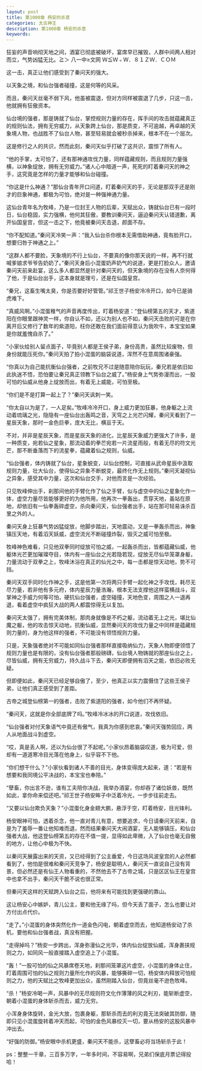 ```yaml
---
layout: post
title: 第1000章 杨安的杀意
categories: 太古神王
description: 第1000章 杨安的杀意
keywords:
---
```


狂妄的声音响彻天地之间，酒宴已彻底被破坏，宴席早已摧毁，人群中间两人相对而立，气势凶猛无比。≧＞  八一中≥文网 Ｗ≦Ｗ﹤Ｗ．８１ＺＷ．ＣＯＭ

这一击，真正让他们感受到了秦问天的强大。

以天象之境，和仙台强者碰撞，这是何等的风采。

而且，秦问天丝毫不弱下风，他虽被震退，但对方同样被震退了几步，只这一击，他就拥有狂傲资本。

仙台境的强者，那是铸就了仙台，掌控规则力量的存在，挥手间的攻击就蕴藏真正的规则仙法，拥有无穷威力，从天象跨上仙台，那是质变，不可逾越，再卓越的天象境人物，也战胜不了仙台人物，甚至轻易就会被秒杀掉来，根本不在一个层次。

这是修行之人的共识，然而此刻，秦问天似乎打破了这共识，震惊了所有人。

“他的手掌，太可怕了，还有那神通攻伐力量，同样蕴藏规则，而且规则力量强横，以神象绽放，拥有无穷威力。”诸人心中暗道一声，死死的盯着秦问天的神之手，这究竟是怎样的力量才能够和仙台碰撞。

“你这是什么神通？”那仙台青年开口问道，盯着秦问天的手，无论是那双手还是刚才的巨象神通，都极为可怕，绝对是一种强神通力量。

这仙台青年名为牧峰，乃是一位封王人物的后辈，天赋出众，铸就仙台已有一段时日，仙台稳固，实力强横，他何其狂傲，要教训秦问天，逼迫秦问天认错道歉，离开仙国皇宫，但这一击之下，他竟被秦问天击退，颜面不存。

“你不配知道。”秦问天冷笑一声：“我入仙台杀你根本无需借助神通，竟有脸开口，想要归咎于神通之上。”

“这群人都不要脸，天象境的不行上仙台，不要真的像你那天说的一样，再不行就喊爹娘求爷爷告奶奶了。”秦问天身后小混蛋奶声奶气的说道，更是打脸众人，邀请秦问天前来赴宴，这么多人都显然是针对秦问天的，但天象境的存在没有人奈何得了他，于是仙台出手，这本身就是理亏，还是在仙国皇宫。

“秦兄，这畜生嘴太臭，你是否要好好管管。”祁王世子杨安冷冷开口，如今已是骑虎难下。

“真威风啊。”小混蛋稚气的声音再度传出，盯着杨安道：“登仙榜第五的天才，紫道阳在你眼里跟神灵一样，你自认不如，还以为别人也不如，秦问天击败的可是在你离开后又修行了数年的紫道阳，枉你还敢在我们面前得意认为我吹牛，本宝宝如果是你就羞愧自杀了。”

“小家伙给别人留点面子，毕竟别人都是王侯子弟，身份高贵，虽然比较废物，但身份就能压死你。”秦问天拍了拍小混蛋的脑袋说道，浑然不在意周围诸豪强。

“你真以为自己能抗衡仙台强者，之前牧兄不过是随意陪你玩玩，秦兄若是依旧如此执迷不悟，恐怕要让秦兄真正领教下仙台之威了。”杨安身上气势弥漫而出，一股可怕的仙威从他身上绽放而出，有着无上威能，可怕至极。

“你们是不是打算一起上了？”秦问天讽刺一笑。

“你太自以为是了，一人足矣。”牧峰冷冷开口，身上威力更加狂暴，他身躯之上流动着琉璃之光，隐隐有一座仙台出轰鸣之音，天穹之上光芒闪耀，秦问天看到了一星辰天象，那时一金色巨拳，庞大无比，横亘于天。

不对，并非是星辰天象，而是星辰天象的进化，比星辰天象威力更强大了许多，是一种质变，宛若仙之星象，那流动着的拳芒宛若一片流星雨般，有着无尽的符文光芒，那不断垂落而下的流星拳，蕴藏着仙之规则，仙威。

“仙台强者，体内铸就了仙台，星象蜕变，以仙台控制，可直接从武命星辰中汲取规则力量，壮大仙台，使得仙之异象不断蜕变，最终化作无上规则。”秦问天凝视仙之异象，感受其中力量，这次和仙台交手，对他而言是一次经验。

只见牧峰伸出手，刹那间他的手臂化作了仙之手臂，似与虚空中的仙之星象化作一体，虚空力量尽皆能够更好的为他所用，他再次一拳轰出，贯穿天地，虽站在原地，却依旧有一仙拳轰碎虚空，杀向秦问天，仙台强者出手，站在那可轻易诛杀百里之外的人。

秦问天身上狂暴气势凶猛绽放，他脚步踏出，天地震动，又是一拳轰杀而出，神象镇压天地，有着滔天妖威，虚空流光不断碰撞炸裂，毁灭之威可怕至极。

牧峰神色难看，只见他双拳同时绽放可怕之威，一起轰杀而出，皆都蕴藏仙威，他躯体光芒更加璀璨夺目，体内有一座仙台之光若隐若现，绽放无尽仙华笼罩身躯，力量流动于双拳之上，牧峰沐浴在真正的仙光之中，每一击都是惊天动地，势不可挡。

秦问天双手同时化作神之手，这是他第一次将两只手臂一起化神之手攻伐，耗尽无尽力量，若非他有多元府，体内星辰力量浩瀚，根本无法支撑他这样蛮横战斗，双掌神之手威力何等可怕，硬抗仙台强者，虚空碰撞，天地色变，周围之人一退再退，看着虚空中疯狂大战的两人都震惊得无以复加。

秦问天太强了，拥有完美体制，那肉身就像是不朽之躯，流动着无上之光，堪比仙魔之躯，他的攻击惊天动地，抗衡仙威，显然秦问天的攻伐力量之中同样是蕴藏规则力量的，身为他这样的强者，不可能没有领悟规则力量。

只是，天象强者绝对不可能如同仙台强者那样直接吸纳仙力，天象人物即便领悟了规则力量也是有限的，没有仙台强者那般磅礴，仙台境人物铸就的那座仙台之上，尽皆仙威，拥有无穷威力，持久战斗下去，秦问天即便拥有滔天之能，依旧必败无疑。

但即便如此，秦问天已经足够自傲了，至少，他真正以实力震慑住了这些王侯子弟，让他们真正感受到了差距。

古帝之城登仙榜第一的强者，击败了紫道阳的强者，如今他们不再怀疑。

“秦问天，这就是你全部底牌了吗。”牧峰冷冰冰的开口说道，攻伐依旧。

“仙台强者对付天象语气中竟还有傲气，我真为你感到悲哀。”秦问天强势回应，两人从地面战斗到虚空。

“哎，真是丢人啊，还以为仙台很了不起呢。”小家伙昂着脑袋叹道，极为可爱，但却有一道道寒冷目光落在他身上，似乎容不下他。

“你们想干什么？”小家伙看到诸人不善的目光，身体变得庞大起来，道：“若是有想要和我同境公平决战的，本宝宝也奉陪。”

“孽畜，你出言不逊，谁有工夫陪你决战，我举办酒宴，你却吞了诸位妖兽，既然如此，拿你命来偿还吧。”祁王世子杨安眸子中泛着冷光，一步步往前走去。

“又要以仙台欺负天象？”小混蛋化身金翅大鹏，悬浮于空，盯着杨安，目光锋利。

杨安眼神可怕，透着杀念，他一直对青儿有意，想要追求，今日请秦问天前来，自是为了羞辱一番让他知难而退，然而结果秦问天大闹酒宴，无人能够镇压，和仙台强者大战，他这登仙榜第五的存在不值一提，显得如此卑微，入了仙台也毫无自傲的地方，让他心中极为不快。

以秦问天展露出来的天资，又已经得到了公主垂爱，今日这场风波皇宫的人必然都看到了，他怕是很难和秦问天竞争了，杨安是聪明人，秦问天一直说自己没有背景，但必然还是有仙王人物看重的，不然他去不了古帝之城，只是区区仙王在皇宫中也拿不出手，秦问天干脆不说也很正常。

但秦问天这样的天赋跨入仙台之后，他将来有可能找到更强硬的靠山。

这让杨安心中嫉妒，青儿公主，要和他无缘了吗，但今天丢了面子，怎么也要让对方付出点代价。

“走了。”小混蛋的身体突然化作一道金色闪电，朝着虚空而去，他知道杨安动了杀机，要他和仙台强者战，真没有把握。

“走得掉吗？”杨安一步跨出，浑身弥漫仙之光华，体内仙台绽放仙威，浑身裹挟规则之力，如同风一般直接踏入虚空追上了小混蛋。

“轰！”一股可怕的仙之风暴席卷天地，刹那间笼罩这片虚空，小混蛋的身体止住，盯着周围可怕的仙之规则力量所化作的风暴，能够撕碎一切，杨安体内释放可怕规则之力，他的天赋比之牧峰更加出众，虽然刚踏入仙台，但竟丝毫不逊色牧峰。

“杀！”杨安冷喝一声，风暴中的无尽规则符文化作薄薄的风之利刃，能斩断虚空，朝着小混蛋的身体斩杀而去，威力无穷。

小浑身身体旋转，金光大放，包裹身躯，那斩杀而去的利刃竟无法突破其防御，随即只见小混蛋旋转着冲天而起，可怕的金色风暴绞灭一切，要从杨安的这股风暴中冲出去。

“好强的防御。”杨安眼中杀机更盛，秦问天不能杀，这孽畜必将当场斩杀于此！

ps：整整一千章，三百多万字，一年多时间，不容易啊，兄弟们保底月票记得投哈！
